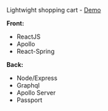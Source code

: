 Lightwight shopping cart - [Demo](https://sweetdreams.ru.com/)

**Front:**

- ReactJS
- Apollo
- React-Spring

**Back:**

- Node/Express
- Graphql
- Apollo Server
- Passport

